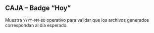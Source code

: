 ## CAJA – Badge “Hoy”

Muestra `YYYY-MM-DD` operativo para validar que los archivos generados correspondan al día esperado.
